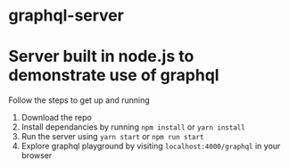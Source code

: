 # graphql-server
# Server built in node.js to demonstrate use of graphql 

Follow the steps to get up and running 
1. Download the repo 
1. Install dependancies by running `npm install` or `yarn install`
1. Run the server using `yarn start` or `npm run start`
1. Explore graphql playground by visiting `localhost:4000/graphql` in your browser
